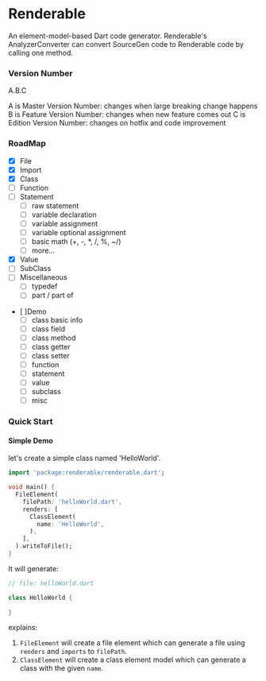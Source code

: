 # Renderable
An element-model-based Dart code generator. 
Renderable's AnalyzerConverter can convert SourceGen code to Renderable code by calling one method.

### Version Number
A.B.C

A is Master Version Number: changes when large breaking change happens
B is Feature Version Number: changes when new feature comes out
C is Edition Version Number: changes on hotfix and code improvement

### RoadMap
- [x] File
- [x] Import
- [x] Class
- [ ] Function
- [ ] Statement
    - [ ] raw statement
    - [ ] variable declaration
    - [ ] variable assignment
    - [ ] variable optional assignment
    - [ ] basic math (+, -, *, /, %, ~/)
    - [ ] more...
- [x] Value
- [ ] SubClass
- [ ] Miscellaneous
    - [ ] typedef
    - [ ] part / part of
- [ ]Demo
    - [ ] class basic info
    - [ ] class field
    - [ ] class method
    - [ ] class getter
    - [ ] class setter
    - [ ] function
    - [ ] statement
    - [ ] value
    - [ ] subclass
    - [ ] misc

### Quick Start

#### Simple Demo
let's create a simple class named 'HelloWorld'.

```dart
import 'package:renderable/renderable.dart';

void main() {
  FileElement(
    filePath: 'helloWorld.dart',
    renders: [
      ClassElement(
        name: 'HelloWorld',
      ),
    ],
  ).writeToFile();
}
```

It will generate:
```dart
// file: helloWorld.dart

class HelloWorld {
  
}
```

explains:
1. `FileElement` will create a file element which can generate a file using `renders` and `imports` to `filePath`.
1. `ClassElement` will create a class element model which can generate a class with the given `name`.
